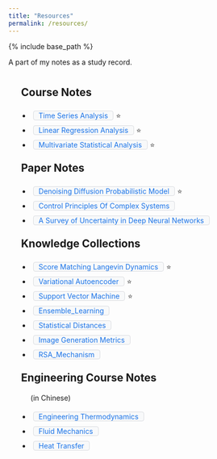 ```yaml
---
title: "Resources"
permalink: /resources/
---
```


<style>
    .pdf-list {
        padding: 20px;
        max-width: 800px;
        margin: 0 auto;
    }
    .pdf-link {
        display: inline-block;
        padding: 0px 10px;
        margin: 5px;
        background: #f8f9fa;
        border-radius: 4px;
        text-decoration: none;
        color: #1a73e8;
        border: 1px solid #dadce0;
        transition: all 0.2s;
    }
    .pdf-link:hover {
        background: #e8f0fe;
        box-shadow: 0 2px 4px rgba(0,0,0,0.1);
    }
    h2 {
        text-align: left;
        margin: 0px;
        padding: 5px;
    }
</style>

{% include base_path %}

A part of my notes as a study record.

<div class="pdf-list">
    <h2>Course Notes</h2>
    <ul>
        <li><a href="/_pages/pdf-viewer.html?pdf=/files/Time_Series_Analysis_Notes.pdf" class="pdf-link">Time Series Analysis</a>⭐</li>
        <li><a href="/_pages/pdf-viewer.html?pdf=/files/Linear_Regression_Analysis_Notes.pdf" class="pdf-link">Linear Regression Analysis</a>⭐</li>
        <li><a href="/_pages/pdf-viewer.html?pdf=/files/Multivariate_Statistical_Analysis_Notes.pdf" class="pdf-link">Multivariate Statistical Analysis</a>⭐</li>
    </ul>
    <h2>Paper Notes</h2>
    <ul>
        <li><a href="/_pages/pdf-viewer.html?pdf=/files/DDPM.pdf" class="pdf-link">Denoising Diffusion Probabilistic Model</a>⭐</li>
        <li><a href="/_pages/pdf-viewer.html?pdf=/files/ControlPrinciplesOfComplexSystems.pdf" class="pdf-link">Control Principles Of Complex Systems</a></li>
        <li><a href="/_pages/pdf-viewer.html?pdf=/files/Uncertainty_Quantification.pdf" class="pdf-link">A Survey of Uncertainty in Deep Neural Networks</a></li>
    </ul>
    <h2>Knowledge Collections</h2>
    <ul>
        <li><a href="/_pages/pdf-viewer.html?pdf=/files/SMLD.pdf" class="pdf-link">Score Matching Langevin Dynamics</a>⭐</li>
        <li><a href="/_pages/pdf-viewer.html?pdf=/files/VAE.pdf" class="pdf-link">Variational Autoencoder</a>⭐</li>
        <li><a href="/_pages/pdf-viewer.html?pdf=/files/SVM.pdf" class="pdf-link">Support Vector Machine</a>⭐</li>
        <li><a href="/_pages/pdf-viewer.html?pdf=/files/Ensemble_Learning.pdf" class="pdf-link">Ensemble_Learning</a></li>
        <li><a href="/_pages/pdf-viewer.html?pdf=/files/statistical_distances.pdf" class="pdf-link">Statistical Distances</a></li>
        <li><a href="/_pages/pdf-viewer.html?pdf=/files/image_generation_metrics.pdf" class="pdf-link">Image Generation Metrics</a></li>
        <li><a href="/_pages/pdf-viewer.html?pdf=/files/RSA_Mechanism.pdf" class="pdf-link">RSA_Mechanism</a></li>
    </ul>
    <h2>Engineering Course Notes</h2>
    <ul>
        <p>(in Chinese)</p>
        <li><a href="/_pages/pdf-viewer.html?pdf=/files/工程热力学笔记.pdf" class="pdf-link">Engineering Thermodynamics</a></li>
        <li><a href="/_pages/pdf-viewer.html?pdf=/files/流体力学笔记.pdf" class="pdf-link">Fluid Mechanics</a></li>
        <li><a href="/_pages/pdf-viewer.html?pdf=/files/传热学笔记.pdf" class="pdf-link">Heat Transfer</a></li>
    </ul>
</div>